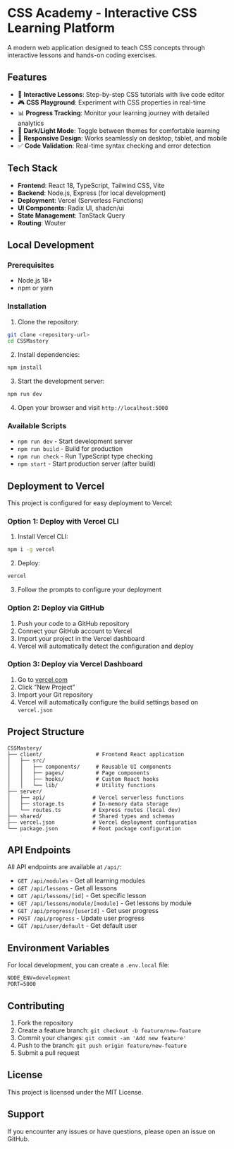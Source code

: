 # CSS Academy - Interactive CSS Learning Platform

A modern web application designed to teach CSS concepts through interactive lessons and hands-on coding exercises.

## Features

- 🎯 **Interactive Lessons**: Step-by-step CSS tutorials with live code editor
- 🎮 **CSS Playground**: Experiment with CSS properties in real-time
- 📊 **Progress Tracking**: Monitor your learning journey with detailed analytics
- 🌙 **Dark/Light Mode**: Toggle between themes for comfortable learning
- 📱 **Responsive Design**: Works seamlessly on desktop, tablet, and mobile
- ✅ **Code Validation**: Real-time syntax checking and error detection

## Tech Stack
- **Frontend**: React 18, TypeScript, Tailwind CSS, Vite
- **Backend**: Node.js, Express (for local development)
- **Deployment**: Vercel (Serverless Functions)
- **UI Components**: Radix UI, shadcn/ui
- **State Management**: TanStack Query
- **Routing**: Wouter

## Local Development

### Prerequisites
- Node.js 18+ 
- npm or yarn

### Installation

1. Clone the repository:
```bash
git clone <repository-url>
cd CSSMastery
```

2. Install dependencies:
```bash
npm install
```

3. Start the development server:
```bash
npm run dev
```

4. Open your browser and visit `http://localhost:5000`

### Available Scripts

- `npm run dev` - Start development server
- `npm run build` - Build for production
- `npm run check` - Run TypeScript type checking
- `npm start` - Start production server (after build)

## Deployment to Vercel

This project is configured for easy deployment to Vercel:

### Option 1: Deploy with Vercel CLI

1. Install Vercel CLI:
```bash
npm i -g vercel
```

2. Deploy:
```bash
vercel
```

3. Follow the prompts to configure your deployment

### Option 2: Deploy via GitHub

1. Push your code to a GitHub repository
2. Connect your GitHub account to Vercel
3. Import your project in the Vercel dashboard
4. Vercel will automatically detect the configuration and deploy

### Option 3: Deploy via Vercel Dashboard

1. Go to [vercel.com](https://vercel.com)
2. Click "New Project"
3. Import your Git repository
4. Vercel will automatically configure the build settings based on `vercel.json`

## Project Structure

```
CSSMastery/
├── client/                 # Frontend React application
│   ├── src/
│   │   ├── components/     # Reusable UI components
│   │   ├── pages/          # Page components
│   │   ├── hooks/          # Custom React hooks
│   │   └── lib/            # Utility functions
├── server/
│   ├── api/               # Vercel serverless functions
│   ├── storage.ts         # In-memory data storage
│   └── routes.ts          # Express routes (local dev)
├── shared/                # Shared types and schemas
├── vercel.json            # Vercel deployment configuration
└── package.json           # Root package configuration
```

## API Endpoints

All API endpoints are available at `/api/`:

- `GET /api/modules` - Get all learning modules
- `GET /api/lessons` - Get all lessons
- `GET /api/lessons/[id]` - Get specific lesson
- `GET /api/lessons/module/[module]` - Get lessons by module
- `GET /api/progress/[userId]` - Get user progress
- `POST /api/progress` - Update user progress
- `GET /api/user/default` - Get default user

## Environment Variables

For local development, you can create a `.env.local` file:

```env
NODE_ENV=development
PORT=5000
```

## Contributing

1. Fork the repository
2. Create a feature branch: `git checkout -b feature/new-feature`
3. Commit your changes: `git commit -am 'Add new feature'`
4. Push to the branch: `git push origin feature/new-feature`
5. Submit a pull request

## License

This project is licensed under the MIT License.

## Support

If you encounter any issues or have questions, please open an issue on GitHub.

